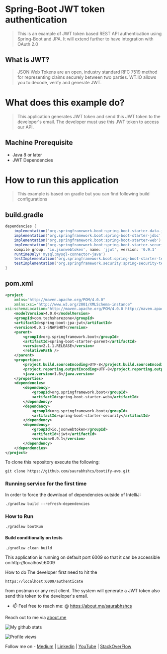 # Spring-Boot JWT token authentication
> This is an example of JWT token based REST API authentication using Spring-Boot and JPA. 
> It will extend further to have integration with OAuth 2.0


## What is JWT?
> JSON Web Tokens are an open, industry standard RFC 7519 method for representing claims securely between two parties.
WT.IO allows you to decode, verify and generate JWT.


# What does this example do?
> This application generates JWT token and send this JWT token to the developer's email. The developer must use this JWT token to access our API.

## Machine Prerequisite
- Java 8 or later
- JWT Dependencies


# How to run this application
> This example is based on gradle but you can find following build configurations

## build.gradle

```gradle
dependencies {
	implementation('org.springframework.boot:spring-boot-starter-data-jpa')
	implementation('org.springframework.boot:spring-boot-starter-jdbc')
	implementation('org.springframework.boot:spring-boot-starter-web')
	implementation('org.springframework.boot:spring-boot-starter-security')
	compile group: 'io.jsonwebtoken', name: 'jjwt', version: '0.9.1'
	runtimeOnly('mysql:mysql-connector-java')
	testImplementation('org.springframework.boot:spring-boot-starter-test')
	testImplementation('org.springframework.security:spring-security-test')
}
```

## pom.xml

```xml
<project
    xmlns="http://maven.apache.org/POM/4.0.0"
    xmlns:xsi="http://www.w3.org/2001/XMLSchema-instance"
xsi:schemaLocation="http://maven.apache.org/POM/4.0.0 http://maven.apache.org/xsd/maven-4.0.0.xsd">
    <modelVersion>4.0.0</modelVersion>
    <groupId>com.techsharezone</groupId>
    <artifactId>spring-boot-jpa-jwt</artifactId>
    <version>0.0.1-SNAPSHOT</version>
    <parent>
        <groupId>org.springframework.boot</groupId>
        <artifactId>spring-boot-starter-parent</artifactId>
        <version>2.1.1.RELEASE</version>
        <relativePath />
    </parent>
    <properties>
        <project.build.sourceEncoding>UTF-8</project.build.sourceEncoding>
        <project.reporting.outputEncoding>UTF-8</project.reporting.outputEncoding>
        <java.version>1.8</java.version>
    </properties>
    <dependencies>
        <dependency>
            <groupId>org.springframework.boot</groupId>
            <artifactId>spring-boot-starter-web</artifactId>
        </dependency>
        <dependency>
            <groupId>org.springframework.boot</groupId>
            <artifactId>spring-boot-starter-security</artifactId>
        </dependency>
        <dependency>
            <groupId>io.jsonwebtoken</groupId>
            <artifactId>jjwt</artifactId>
            <version>0.9.1</version>
        </dependency>
    </dependencies>
</project>
```

To clone this repository execute the following:

```
git clone https://github.com/saurabhshcs/bootify-aws.git
```
 
### Running service for the first time
In order to force the download of dependencies outside of IntelliJ:

`./gradlew build --refresh-dependencies`

### How to Run

`./gradlew bootRun`

#### Build conditionally on tests
`./gradlew clean build`  


This application is running on default port 6009 so that it can be accessible on http://localhost:6009


How to do
The developer first need to hit the 

`https://localhost:6009/authenticate`

from postman or any rest client. The system will generate a JWT token also send this token to the developer's email.


- 📫 Feel free to reach me: @ https://about.me/saurabhshcs

Reach out to me via [about.me](https://about.me/saurabhshcs)

![My github stats](https://github-readme-stats.vercel.app/api?username=saurabhshcs&show_icons=true)


![Profile views](https://komarev.com/ghpvc/?username=saurabhshcs)


Follow me on - [Medium](https://saurabhshcs.medium.com) | [Linkedin](https://www.linkedin.com/in/saurabhshcs/) | [YouTube](https://www.youtube.com/channel/UCSQqjPw7_tfx1Ie4yYHbcxQ?pbjreload=102) | [StackOverFlow](https://stackoverflow.com/users/10719720/saurabhshcs?tab=profile)

